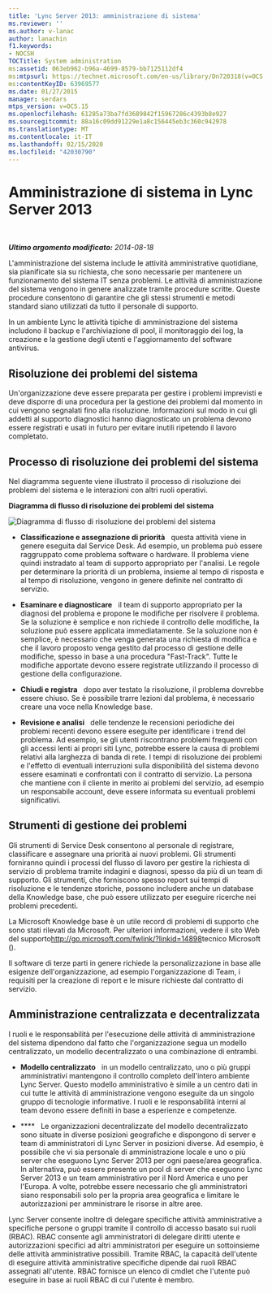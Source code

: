 ```yaml
---
title: 'Lync Server 2013: amministrazione di sistema'
ms.reviewer: ''
ms.author: v-lanac
author: lanachin
f1.keywords:
- NOCSH
TOCTitle: System administration
ms:assetid: 063eb962-b96a-4699-8579-bb7125112df4
ms:mtpsurl: https://technet.microsoft.com/en-us/library/Dn720318(v=OCS.15)
ms:contentKeyID: 63969577
ms.date: 01/27/2015
manager: serdars
mtps_version: v=OCS.15
ms.openlocfilehash: 61285a73ba7fd3689842f15967286c4393b8e927
ms.sourcegitcommit: 88a16c09dd91229e1a8c156445eb3c360c942978
ms.translationtype: MT
ms.contentlocale: it-IT
ms.lasthandoff: 02/15/2020
ms.locfileid: "42030790"
---
```

<div data-xmlns="http://www.w3.org/1999/xhtml">

<div class="topic" data-xmlns="http://www.w3.org/1999/xhtml" data-msxsl="urn:schemas-microsoft-com:xslt" data-cs="http://msdn.microsoft.com/">

<div data-asp="http://msdn2.microsoft.com/asp">

# <a name="system-administration-in-lync-server-2013"></a>Amministrazione di sistema in Lync Server 2013

</div>

<div id="mainSection">

<div id="mainBody">

<span> </span>

_**Ultimo argomento modificato:** 2014-08-18_

L'amministrazione del sistema include le attività amministrative quotidiane, sia pianificate sia su richiesta, che sono necessarie per mantenere un funzionamento del sistema IT senza problemi. Le attività di amministrazione del sistema vengono in genere analizzate tramite procedure scritte. Queste procedure consentono di garantire che gli stessi strumenti e metodi standard siano utilizzati da tutto il personale di supporto.

In un ambiente Lync le attività tipiche di amministrazione del sistema includono il backup e l'archiviazione di pool, il monitoraggio dei log, la creazione e la gestione degli utenti e l'aggiornamento del software antivirus.

<div>

## <a name="system-troubleshooting"></a>Risoluzione dei problemi del sistema

Un'organizzazione deve essere preparata per gestire i problemi imprevisti e deve disporre di una procedura per la gestione dei problemi dal momento in cui vengono segnalati fino alla risoluzione. Informazioni sul modo in cui gli addetti al supporto diagnostici hanno diagnosticato un problema devono essere registrati e usati in futuro per evitare inutili ripetendo il lavoro completato.

</div>

<div>

## <a name="system-troubleshooting-process"></a>Processo di risoluzione dei problemi del sistema

Nel diagramma seguente viene illustrato il processo di risoluzione dei problemi del sistema e le interazioni con altri ruoli operativi.

**Diagramma di flusso di risoluzione dei problemi del sistema**

![Diagramma di flusso di risoluzione dei problemi del sistema](images/Dn720318.869d0b89-6473-4b1f-9d90-59604b4b8e98(OCS.15).jpg "Diagramma di flusso di risoluzione dei problemi del sistema")

  - **Classificazione e assegnazione di priorità**   questa attività viene in genere eseguita dal Service Desk. Ad esempio, un problema può essere raggruppato come problema software o hardware. Il problema viene quindi instradato al team di supporto appropriato per l'analisi. Le regole per determinare la priorità di un problema, insieme al tempo di risposta e al tempo di risoluzione, vengono in genere definite nel contratto di servizio.

  - **Esaminare e diagnosticare**   il team di supporto appropriato per la diagnosi del problema e propone le modifiche per risolvere il problema. Se la soluzione è semplice e non richiede il controllo delle modifiche, la soluzione può essere applicata immediatamente. Se la soluzione non è semplice, è necessario che venga generata una richiesta di modifica e che il lavoro proposto venga gestito dal processo di gestione delle modifiche, spesso in base a una procedura "Fast-Track". Tutte le modifiche apportate devono essere registrate utilizzando il processo di gestione della configurazione.

  - **Chiudi e registra**   dopo aver testato la risoluzione, il problema dovrebbe essere chiuso. Se è possibile trarre lezioni dal problema, è necessario creare una voce nella Knowledge base.

  - **Revisione e analisi**   delle tendenze le recensioni periodiche dei problemi recenti devono essere eseguite per identificare i trend del problema. Ad esempio, se gli utenti riscontrano problemi frequenti con gli accessi lenti ai propri siti Lync, potrebbe essere la causa di problemi relativi alla larghezza di banda di rete. I tempi di risoluzione dei problemi e l'effetto di eventuali interruzioni sulla disponibilità del sistema devono essere esaminati e confrontati con il contratto di servizio. La persona che mantiene con il cliente in merito ai problemi del servizio, ad esempio un responsabile account, deve essere informata su eventuali problemi significativi.

</div>

<div>

## <a name="issue-management-tools"></a>Strumenti di gestione dei problemi

Gli strumenti di Service Desk consentono al personale di registrare, classificare e assegnare una priorità ai nuovi problemi. Gli strumenti forniranno quindi i processi del flusso di lavoro per gestire la richiesta di servizio di problema tramite indagini e diagnosi, spesso da più di un team di supporto. Gli strumenti, che forniscono spesso report sui tempi di risoluzione e le tendenze storiche, possono includere anche un database della Knowledge base, che può essere utilizzato per eseguire ricerche nei problemi precedenti.

La Microsoft Knowledge base è un utile record di problemi di supporto che sono stati rilevati da Microsoft. Per ulteriori informazioni, vedere il sito Web del supporto<http://go.microsoft.com/fwlink/?linkid=14898>tecnico Microsoft ().

Il software di terze parti in genere richiede la personalizzazione in base alle esigenze dell'organizzazione, ad esempio l'organizzazione di Team, i requisiti per la creazione di report e le misure richieste dal contratto di servizio.

</div>

<div>

## <a name="centralized-vs-decentralized-administration"></a>Amministrazione centralizzata e decentralizzata

I ruoli e le responsabilità per l'esecuzione delle attività di amministrazione del sistema dipendono dal fatto che l'organizzazione segua un modello centralizzato, un modello decentralizzato o una combinazione di entrambi.

  - **Modello centralizzato**   in un modello centralizzato, uno o più gruppi amministrativi mantengono il controllo completo dell'intero ambiente Lync Server. Questo modello amministrativo è simile a un centro dati in cui tutte le attività di amministrazione vengono eseguite da un singolo gruppo di tecnologie informative. I ruoli e le responsabilità interni al team devono essere definiti in base a esperienze e competenze.

  - ****   Le organizzazioni decentralizzate del modello decentralizzato sono situate in diverse posizioni geografiche e dispongono di server e team di amministratori di Lync Server in posizioni diverse. Ad esempio, è possibile che vi sia personale di amministrazione locale e uno o più server che eseguono Lync Server 2013 per ogni paese/area geografica. In alternativa, può essere presente un pool di server che eseguono Lync Server 2013 e un team amministrativo per il Nord America e uno per l'Europa. A volte, potrebbe essere necessario che gli amministratori siano responsabili solo per la propria area geografica e limitare le autorizzazioni per amministrare le risorse in altre aree.

Lync Server consente inoltre di delegare specifiche attività amministrative a specifiche persone o gruppi tramite il controllo di accesso basato sui ruoli (RBAC). RBAC consente agli amministratori di delegare diritti utente e autorizzazioni specifici ad altri amministratori per eseguire un sottoinsieme delle attività amministrative possibili. Tramite RBAC, la capacità dell'utente di eseguire attività amministrative specifiche dipende dai ruoli RBAC assegnati all'utente. RBAC fornisce un elenco di cmdlet che l'utente può eseguire in base ai ruoli RBAC di cui l'utente è membro.

</div>

</div>

<span> </span>

</div>

</div>

</div>

